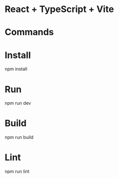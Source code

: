 # React + TypeScript + Vite

# Commands

# Install

npm install

# Run

npm run dev

# Build

npm run build

# Lint

npm run lint
